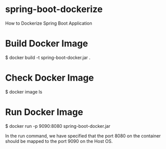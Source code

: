 # spring-boot-dockerize
How to Dockerize Spring Boot Application 

# Build Docker Image 
$ docker build -t spring-boot-docker.jar .

# Check Docker Image 
$ docker image ls

# Run Docker Image 
$ docker run -p 9090:8080 spring-boot-docker.jar

In the run command, we have specified that the port 8080 on the container should be mapped to the port 9090 on the Host OS.
